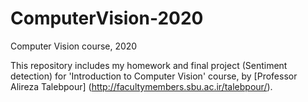 # ComputerVision-2020

Computer Vision course, 2020

This repository includes my homework and final project (Sentiment detection) for 'Introduction to Computer Vision' course, by [Professor Alireza Talebpour] (http://facultymembers.sbu.ac.ir/talebpour/).
